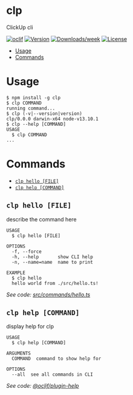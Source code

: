 clp
===

ClickUp cli

[![oclif](https://img.shields.io/badge/cli-oclif-brightgreen.svg)](https://oclif.io)
[![Version](https://img.shields.io/npm/v/clp.svg)](https://npmjs.org/package/clp)
[![Downloads/week](https://img.shields.io/npm/dw/clp.svg)](https://npmjs.org/package/clp)
[![License](https://img.shields.io/npm/l/clp.svg)](https://github.com/VadimKh/clp/blob/master/package.json)

<!-- toc -->
* [Usage](#usage)
* [Commands](#commands)
<!-- tocstop -->
# Usage
<!-- usage -->
```sh-session
$ npm install -g clp
$ clp COMMAND
running command...
$ clp (-v|--version|version)
clp/0.0.0 darwin-x64 node-v13.10.1
$ clp --help [COMMAND]
USAGE
  $ clp COMMAND
...
```
<!-- usagestop -->
# Commands
<!-- commands -->
* [`clp hello [FILE]`](#clp-hello-file)
* [`clp help [COMMAND]`](#clp-help-command)

## `clp hello [FILE]`

describe the command here

```
USAGE
  $ clp hello [FILE]

OPTIONS
  -f, --force
  -h, --help       show CLI help
  -n, --name=name  name to print

EXAMPLE
  $ clp hello
  hello world from ./src/hello.ts!
```

_See code: [src/commands/hello.ts](https://github.com/VadimKh/clp/blob/v0.0.0/src/commands/hello.ts)_

## `clp help [COMMAND]`

display help for clp

```
USAGE
  $ clp help [COMMAND]

ARGUMENTS
  COMMAND  command to show help for

OPTIONS
  --all  see all commands in CLI
```

_See code: [@oclif/plugin-help](https://github.com/oclif/plugin-help/blob/v3.2.0/src/commands/help.ts)_
<!-- commandsstop -->
